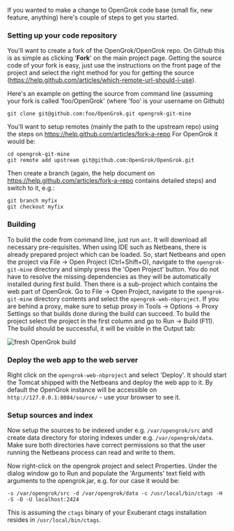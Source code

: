 If you wanted to make a change to OpenGrok code base (small fix, new feature, anything) here's couple of steps to get you started.

### Setting up your code repository

You'll want to create a fork of the OpenGrok/OpenGrok repo. On Github this is as simple as clicking '**Fork**' on the main project page. Getting the source code of your fork is easy, just use the instructions on the front page of the project and select the right method for you for getting the source (https://help.github.com/articles/which-remote-url-should-i-use).

Here's an example on getting the source from command line (assuming your fork is called 'foo/OpenGrok' (where 'foo' is your username on Github)

```
git clone git@github.com:foo/OpenGrok.git opengrok-git-mine
```

You'll want to setup remotes (mainly the path to the upstream repo) using the steps on https://help.github.com/articles/fork-a-repo For OpenGrok it would be:

```
cd opengrok-git-mine
git remote add upstream git@github.com:OpenGrok/OpenGrok.git
```

Then create a branch (again, the help document on https://help.github.com/articles/fork-a-repo contains detailed steps) and switch to it, e.g.:

```
git branch myfix
git checkout myfix
```

### Building

To build the code from command line, just run `ant`. It will download all necessary pre-requisites. When using IDE such as Netbeans, there is already prepared project which can be loaded. So, start Netbeans and open the project via File -> Open Project (Ctrl+Shift+O), navigate to the `opengrok-git-mine` directory and simply press the 'Open Project' button. You do not have to resolve the missing dependencies as they will be automatically installed during first build. Then there is a sub-project which contains the web part of OpenGrok. Go to File -> Open Project, navigate to the `opengrok-git-mine` directory contents and select the `opengrok-web-nbproject`. If you are behind a proxy, make sure to setup proxy in Tools -> Options -> Proxy Settings so that builds done during the build can succeed. To build the project select the project in the first column and go to Run -> Build (F11). The build should be successful, it will be visible in the Output tab:

![fresh OpenGrok build](https://github.com/OpenGrok/OpenGrok/wiki/images/opengrok-build.png)

### Deploy the web app to the web server

Right click on the `opengrok-web-nbproject` and select 'Deploy'. It should start the Tomcat shipped with the Netbeans and deploy the web app to it. By default the OpenGrok instance will be accessible on `http://127.0.0.1:8084/source/` - use your browser to see it.

### Setup sources and index

Now setup the sources to be indexed under e.g. `/var/opengrok/src` and create data directory for storing indexes under e.g. `/var/opengrok/data`. Make sure both directories have correct permissions so that the user running the Netbeans process can read and write to them.

Now right-click on the opengrok project and select Properties. Under the dialog window go to Run and populate the 'Arguments' text field with arguments to the opengrok.jar, e.g. for our case it would be:

```
-s /var/opengrok/src -d /var/opengrok/data -c /usr/local/bin/ctags -H -S -D -U localhost:2424
```

This is assuming the `ctags` binary of your Exuberant ctags installation resides in `/usr/local/bin/ctags`.

